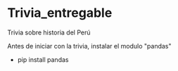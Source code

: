# Trivia_entregable
Trivia sobre historia del Perú

Antes de iniciar con la trivia, instalar el modulo "pandas"

- pip install pandas
